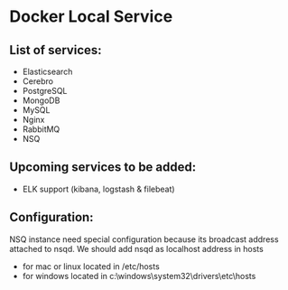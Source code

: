 # Docker Local Service

## List of services:
- Elasticsearch
- Cerebro
- PostgreSQL
- MongoDB
- MySQL
- Nginx
- RabbitMQ
- NSQ

## Upcoming services to be added:
- ELK support (kibana, logstash & filebeat)

## Configuration:
NSQ instance need special configuration because its broadcast address attached to nsqd.
We should add nsqd as localhost address in hosts
- for mac or linux located in /etc/hosts
- for windows located in c:\windows\system32\drivers\etc\hosts
